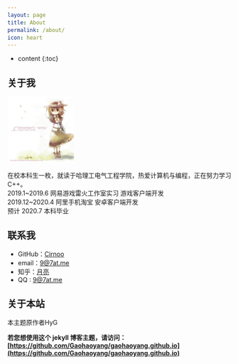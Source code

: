 ```yaml
---
layout: page
title: About
permalink: /about/
icon: heart
---
```


* content
{:toc}

## 关于我

<img src="../img/about-luna.jpg" width="150" height="150">


在校本科生一枚，就读于哈理工电气工程学院，热爱计算机与编程，正在努力学习C++。  
2019.1~2019.6 网易游戏雷火工作室实习 游戏客户端开发  
2019.12~2020.4 阿里手机淘宝 安卓客户端开发  
预计 2020.7 本科毕业  

## 联系我

* GitHub：[Cirnoo](https://github.com/Cirnoo)
* email：9@7at.me
* 知乎：[月亮](https://www.zhihu.com/people/yue-liang-78-7)
* QQ : [9@7at.me](http://t.cn/RDeWZJH)


## 关于本站

本主题原作者HyG

**若您想使用这个 jekyll 博客主题，请访问：[https://github.com/Gaohaoyang/gaohaoyang.github.io](https://github.com/Gaohaoyang/gaohaoyang.github.io)**

